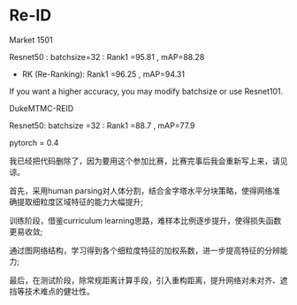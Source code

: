 # Re-ID

Market 1501

Resnet50 :          batchsize=32 :         Rank1 =95.81    ,    mAP=88.28

+  RK (Re-Ranking):  Rank1 =96.25    ,     mAP=94.31



If you want a higher accuracy, you may  modify batchsize or use Resnet101.     
                 
                 
DukeMTMC-REID 

Resnet50:          batchsize =32 :        Rank1 =88.7      ,    mAP=77.9    

pytorch = 0.4


我已经把代码删除了，因为要用这个参加比赛，比赛完事后我会重新写上来，请见谅。



首先，采用human parsing对人体分割，结合金字塔水平分块策略，使得网络准确提取细粒度区域特征的能力大幅提升;

训练阶段，借鉴curriculum learning思路，难样本比例逐步提升，使得损失函数更易收敛;

通过图网络结构，学习得到各个细粒度特征的加权系数，进一步提高特征的分辨能力;

最后，在测试阶段，除常规距离计算手段，引入重构距离，提升网络对未对齐、遮挡等技术难点的健壮性。
